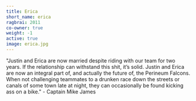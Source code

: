 ```yaml
---
title: Erica
short_name: erica
ragbrai: 2011
co-owner: true
weight: -1
active: true
image: erica.jpg
---
```

"Justin and Erica are now married despite riding with our team for two years. If the relationship can withstand this shit, it’s solid. Justin and Erica are now an integral part of, and actually the future of, the Perineum Falcons. When not challenging teammates to a drunken race down the streets or canals of some town late at night, they can occasionally be found kicking ass on a bike." - Captain Mike James
